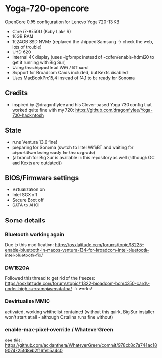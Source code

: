 # Yoga-720-opencore
OpenCore 0.95 configuration for Lenovo Yoga 720-13IKB
- Core i7-8550U (Kaby Lake R)
- 16GB RAM
- 1024GB SSD NVMe (replaced the shipped Samsung -> check the web, lots of trouble)
- UHD 620
- Internal 4K display (uses -igfxmpc instead of -cdfon/enable-hdmi20 to get it running with Big Sur)
- Using the shipped Intel WiFi / BT card
- Support for Broadcom Cards included, but Kexts disabled
- Uses MacBookPro15,4 instead of 14,1 to be ready for Sonoma

## Credits
- inspired by @dragonflylee and his Clover-based Yoga 730 config that worked quite fine with my 720:  https://github.com/dragonflylee/Yoga-730-hackintosh 

## State 
- runs Ventura 13.6 fine! 
- preparing for Sonoma (switch to Intel Wifi/BT and waiting for airportitlwm being ready for the upgrade)
- (a branch for Big Sur is available in this repository as well (although OC and Kexts are outdated))

## BIOS/Firmware settings
- Virtualization on
- Intel SGX off
- Secure Boot off
- SATA to AHCI

## Some details

### Bluetooth working again 
Due to this modification: https://osxlatitude.com/forums/topic/18225-enable-bluetooth-in-macos-ventura-134-for-broadcom-intel-bluetooth-intel-bluetooth-fix/

### DW1820A 
Followed this thread to get rid of the freezes: https://osxlatitude.com/forums/topic/11322-broadcom-bcm4350-cards-under-high-sierramojavecatalina/
-> works! 

### Devirtualise MMIO
activated, working whithelist contained 
(without this quirk, Big Sur installer won't start at all - although Catalina runs fine without)

### enable-max-pixel-override / WhateverGreen
see this:
https://github.com/acidanthera/WhateverGreen/commit/978cb8c7a744ac189074225fd8eb2f16feb5a4c0

